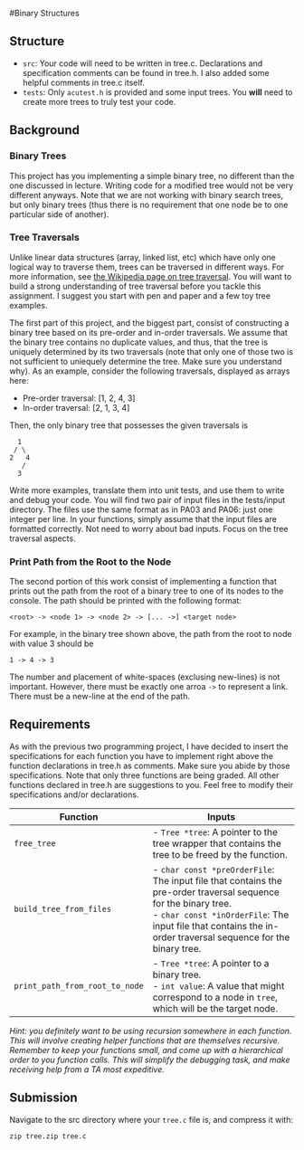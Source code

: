 #Binary Structures
## Structure

* `src`: Your code will need to be written in tree.c. Declarations and specification comments can be found in tree.h. I also added some helpful comments in tree.c itself.
* `tests`: Only `acutest.h` is provided and some input trees. You **will** need to create more trees to truly test your code.
## Background

### Binary Trees

This project has you implementing a simple binary tree, no different than the one discussed in lecture. Writing code for a modified tree would not be very different anyways. Note that we are not working with binary search trees, but only binary trees (thus there is no requirement that one node be to one particular side of another).

### Tree Traversals

Unlike linear data structures (array, linked list, etc) which have only one logical way to traverse them, trees can be traversed in different ways.
For more information, see [the Wikipedia page on tree traversal](https://en.wikipedia.org/wiki/Tree_traversal). You will want to build a strong
understanding of tree traversal before you tackle this assignment. I suggest you start with pen and paper and a few toy tree examples.

The first part of this project, and the biggest part, consist of constructing a binary tree based on its pre-order and in-order traversals. We assume that the 
binary tree contains no duplicate values, and thus, that the tree is uniquely determined by its two traversals (note that only one of those two is not sufficient to uniequely determine the tree. Make sure you understand why).
As an example, consider the following traversals, displayed as arrays here:

* Pre-order traversal: [1, 2, 4, 3]
* In-order traversal: [2, 1, 3, 4]

Then, the only binary tree that possesses the given traversals is

```
  1
 / \
2   4
   /
  3
```

Write more examples, translate them into unit tests, and use them to write and debug your code. You will find two pair of input files in the tests/input directory. The files use the same format as in PA03 and PA06: just one integer per line. In your functions, simply assume that the input files are formatted correctly. Not need to worry about bad inputs. Focus on the tree traversal aspects.

### Print Path from the Root to the Node

The second portion of this work consist of implementing a function that prints out the path from the root of a binary tree to one of its nodes
to the console. The path should be printed with the following format:
```
<root> -> <node 1> -> <node 2> -> [... ->] <target node> 
```

For example, in the binary tree shown above, the path from the root to node with value 3 should be
```
1 -> 4 -> 3
```
The number and placement of white-spaces (exclusing new-lines) is not important. However, there must be exactly one arroa `->` to represent a link. There must be a new-line at the end of the path.

## Requirements

As with the previous two programming project, I have decided to insert the specifications for each function you have to implement right above the function declarations in tree.h as comments. Make sure you abide by those specifications. Note that only three functions are being graded. All other functions declared in tree.h are suggestions to you. Feel free to modify their specifications and/or declarations.

| Function | Inputs | 
|---|---|
|`free_tree`| - `Tree *tree`: A pointer to the tree wrapper that contains the tree to be freed by the function. |
| `build_tree_from_files` | - `char const *preOrderFile`: The input file that contains the pre-order traversal sequence for the binary tree. <br>- `char const *inOrderFile`: The input file that contains the in-order traversal sequence for the binary tree. |
| `print_path_from_root_to_node` | - `Tree *tree`: A pointer to a binary tree. <br>- `int value`: A value that might correspond to a node in `tree`, which will be the target node. |

*Hint: you definitely want to be using recursion somewhere in each function. This will involve creating helper functions that are themselves recursive. Remember to keep your functions small, and come up with a hierarchical order to you function calls. This will simplify the debugging task, and make receiving help from a TA most expeditive.*

## Submission

Navigate to the src directory where your `tree.c` file is, and compress it with:

```
zip tree.zip tree.c
```

